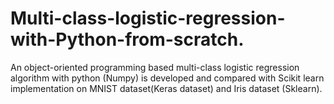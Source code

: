 # Multi-class-logistic-regression-with-Python-from-scratch.
An object-oriented programming based multi-class logistic regression algorithm with python (Numpy) is developed and compared with Scikit learn implementation on MNIST dataset(Keras dataset) and Iris dataset (Sklearn).
